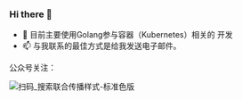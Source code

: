 ### Hi there 👋

- 🔭 目前主要使用Golang参与容器（Kubernetes）相关的
开发
- 📫 与我联系的最佳方式是给我发送电子邮件。

公众号关注：

![扫码_搜索联合传播样式-标准色版](https://github.com/user-attachments/assets/0712f6ee-41c0-46ef-a0e0-75bff84d6bad)
<!--
- 🌱 I’m currently learning ...
- 👯 I’m looking to collaborate on ...
- 🤔 I’m looking for help with ...
- 💬 Ask me about ...
-->
